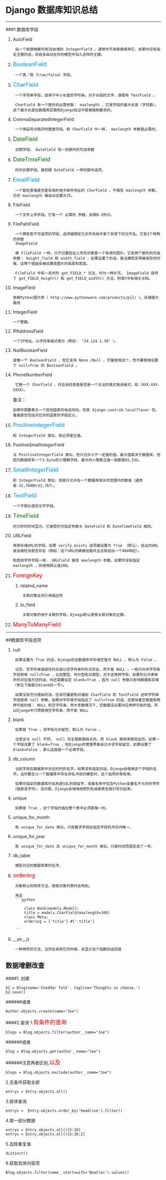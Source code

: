 # Django 数据库知识总结
------------------------------
###1.数据库字段
1. AutoField

        指一个能够根据可用ID自增的 IntegerField 。通常你不用直接使用它，如果你没有指定主键的话，系统会自动在你的模型中加入这样的主键。

2. <font color=#0099ff size=4>BooleanField</font>

        一个真／假（true/false）字段。

3. <font color=#0099ff size=4>CharField</font>

        一个字符串字段，适用于中小长度的字符串。对于长段的文字，请使用 TextField 。
    
        CharField 有一个额外的必需参数： maxlength ，它是字段的最大长度（字符数）。这个最大长度在数据库层面和Django验证中是被强制要求的。

4. CommaSeparatedIntegerField

        一个用逗号分隔开的整数字段。和 CharField 中一样， maxlength 参数是必需的。

5. <font color=#077700 size=4>DateField</font>

        日期字段。 DateField 有一些额外的可选参数
        
6. <font color=#077700 size=4>DateTimeField</font>

        时间日期字段。接受跟 DateField 一样的额外选项。

7. <font color=#0099ff size=4>EmailField</font>


        一个能检查值是否是有效的电子邮件地址的 CharField 。不接受 maxlength 参数，它的 maxlength 被自动设置为75。

8. FileField

        一个文件上传字段。它有一个 必需的 参数，如表B-3所示。

9. FilePathField
    
        一个拥有若干可选项的字段，选项被限定为文件系统中某个目录下的文件名。它有3个特殊的参数
        ImageField
        
        像 FileField 一样，只不过要验证上传的对象是一个有效的图片。它有两个额外的可选参数： height_field 和 width_field ，如果设置了的话，每当模型实例被保存的时候，这两个值就会被设置成图片的高度和宽度。
        
        FileField 中有一系列的 get_FIELD_* 方法，作为一种补充， ImageField 提供了 get_FIELD_height() 和 get_FIELD_width() 方法。附录C中有相关文档。

10. ImageField 
    
        依赖Python图片库（ http://www.pythonware.com/products/pil/ ）。存储值为路径

11. IntegerField

        一个整数。

12. IPAddressField

        一个IP地址，以字符串格式表示（例如： "24.124.1.30" ）。

13. NullBooleanField

        就像一个 BooleanField ，但它支持 None /Null 。尽量使用这个，而不要使用设置了 null=True 的 BooleanField 。

14. PhoneNumberField

         它是一个 CharField ，并且会检查值是否是一个合法的美式电话格式，如（XXX-XXX-XXXX）。

    备注：

        如果你需要表示一个其他国家的电话号码，检查 django.contrib.localflavor 包，看看是否包括对应你的国家的字段定义。

15. <font color=#0099ff size=4>PositiveIntegerField</font>

        和 IntegerField 类似，但必须是正值。

16. PositiveSmallIntegerField

        与 PositiveIntegerField 类似，但只允许小于一定值的值。最大值取决于数据库，但因为数据库有一个2-byte的小整数字段，最大的小整数正值一般都是65,535。

17. <font color=#0099ff size=4>SmallIntegerField</font>

        和 IntegerField 类似，但是只允许在一个数据库相关的范围内的数值（通常是-32,768到+32,767）。

18. <font color=#0099ff size=4>TextField</font>

        一个不限长度的文字字段。

19. <font color=#077700 size=4>TimeField</font>

        时分秒的时间显示。它接受的可指定参数与 DateField 和 DateTimeField 相同。

20. URLField

        用来存储URL的字段。如果 verify_exists 选项被设置为 True （默认），给出的URL就会被检测是否存在（例如：这个URL的确被加载并且没有给出一个404响应）。
        
        和其他字符字段一样， URLField 接受 maxlength 参数。如果你没有指定 maxlength ，则使用默认值200。
21. <font color=#ff0000 size=4>ForeignKey</font>
    1. related_name
    
            关联对象反向引用描述符
    
    2. to_field
    
            关联对象的用于关联的字段，Django默认使用关联对象的主键。
22. <font color=#ff0000 size=4>ManyToManyField</font>
---------------------------------------
##数据库字段选项

1. null
    
        如果设置为 True 的话，Django将在数据库中存储空值为 NULL 。默认为 False 。
        
        记住，空字符串值保存时总是以空字符串的形式存在，而不是 NULL 。一般只对非字符串字段使用 null=True ，比如整型、布尔型和日期型。对于这两种字段，如果你允许表单中的对应值为空的话，你还需要设定 blank=True ，因为 null 参数只影响数据库存储（参见下面题为blank的一节）。
        
        如果没有充分理由的话，应该尽量避免对诸如 CharField 和 TextField 这样字符串字段使用 null 参数。如果对字符串字段指定了 null=True 的话，这意味着空数据有两种可能的值： NULL 和空字符串。而大多数情况下，空数据没必要对应两种可能的值，所以Django中习惯使用空字符串，而不是 NULL
2. blank

        如果是 True ，该字段允许留空，默认为 False 。
        
        注意这与 null 不同， null 完全是数据相关的，而 blank 是用来做验证的。如果一个字段设置了 blank=True ，在Django的管理界面会允许该字段留空，如果设置了 blank=False ，那么这就是一个必填字段。
3. db_column

        当前字段在数据库中对应的列的名字。如果没有指定的话，Django会使用这个字段的名字。当你要定义一个数据库中存在命名冲突的模型时，这个选项非常有用。
        
        如果你指定的数据库列名称是SQL的保留字，或者名称中包含Python变量名不允许的字符（就是连字符），没问题，Django会悄悄地把列名或者表名用引号引起来。
4. unique

        如果是 True ，这个字段的值在整个表中必须是唯一的。

5. unique_for_month

        和 unique_for_date 类似，只是要求字段在指定字段的月份内唯一。

6. unique_for_year

        和 unique_for_date 及 unique_for_month 类似，只是时间范围变成了一年。
7. db_table

        模型对应的数据库表的名字。
8. <font color=#ff0000 size=4>ordering</font>

        对象默认的排序方法，获取对象列表时会用到。
        
        用法
        ```python
        
            class Book(models.Model):
            title = models.CharField(maxlength=100)
            class Meta:
            ordering = ['title'] #['-title']
            
        ```

9. \_\_str__()
        
        一种神奇的方法，当你在调用它的时候，会显示这个函数的返回值
数据增删改查
---------------------------------------
####1. 创建

    b2 = Blog(name='Cheddar Talk', tagline='Thoughts on cheese.')
    b2.save()

   ######或者
   
    Author.objects.create(name="Joe")
    
####2.查询
   1.<font color=#ff0000 size=4>有条件的查询 </font>
    
    blogs = Blog.objects.filter(author__name="Joe")

   ######或者
   
    blog = Blog.objects.get(author__name="Joe")
   
   ######注意两者区别,<font color=#ff0000 size=4>以及</font>
   
    blogs = Blog.objects.exclude(author__name="Joe")
   
   2.无条件获取全部
   
    entrys = Entry.objects.all()
   3.排序查询
   
    entrys =  Entry.objects.order_by('headline').filter()
    
  4.取一部分数据
  
    entrys = Entry.objects.all()[5:10]
    entrys = Entry.objects.all()[5:10:2]

  5.去除重复值
  
    distinct()
    
  6.获取具体内容项
  
    Blog.objects.filter(name__startswith='Beatles').values()

        
        
